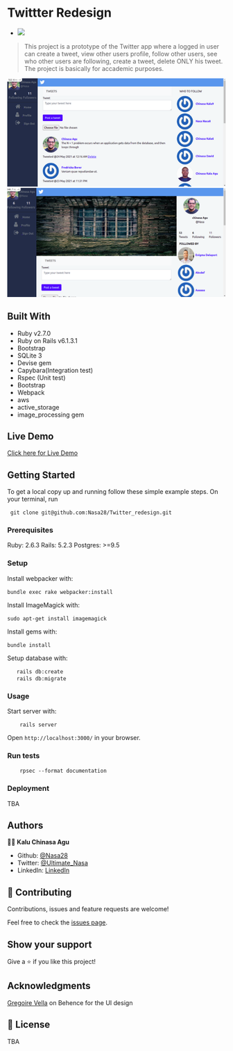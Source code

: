 # Twittter Redesign

-  ![](https://img.shields.io/badge/Microverse-blueviolet)

> This project is a prototype of the Twitter app where a logged in user can create a tweet, view other users profile, follow other users, see who other users are following, create a tweet, delete ONLY his tweet.
The project is basically for accademic purposes.


![screenshot](./app/assets/images/home.png)
![screenshot](./app/assets/images/profile.png)

## Built With

- Ruby v2.7.0
- Ruby on Rails v6.1.3.1
- Bootstrap
- SQLite 3
- Devise gem
- Capybara(Integration test)
- Rspec (Unit test)
- Bootstrap
- Webpack
- aws 
- active_storage
- image_processing gem


## Live Demo

[Click here for Live Demo]('')


## Getting Started

To get a local copy up and running follow these simple example steps.
On your terminal, run 
```
 git clone git@github.com:Nasa28/Twitter_redesign.git

```

### Prerequisites

Ruby: 2.6.3
Rails: 5.2.3
Postgres: >=9.5

### Setup

Install webpacker with:

```
bundle exec rake webpacker:install
```
Install ImageMagick with:

```
sudo apt-get install imagemagick
```

Install gems with:

```
bundle install
```

Setup database with:

```
   rails db:create
   rails db:migrate
```

### Usage

Start server with:

```
    rails server
```

Open `http://localhost:3000/` in your browser.

### Run tests

```
    rpsec --format documentation
```

### Deployment

TBA

## Authors

👨‍💻 **Kalu Chinasa Agu**

- Github: [@Nasa28](https://github.com/Nasa28)
-  Twitter: [@Ultimate_Nasa](https://twitter.com/Ultimate_Nasa)
- LinkedIn: [LinkedIn](https://www.linkedin.com/in/kalu-chinasa-agu-a15080103/)

## 🤝 Contributing

Contributions, issues and feature requests are welcome!

Feel free to check the [issues page](https://github.com/Nasa28/Twitter_redesign/issues).

## Show your support

Give a ⭐️ if you like this project!

## Acknowledgments
[Gregoire Vella](https://www.behance.net/gallery/14286087/Twitter-Redesign-of-UI-details) on Behence for the UI design




## 📝 License

TBA

